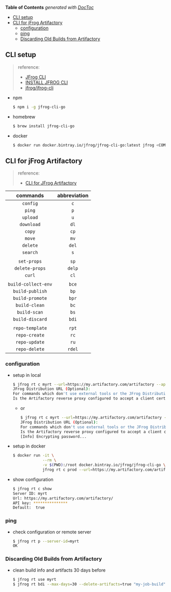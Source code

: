 <!-- START doctoc generated TOC please keep comment here to allow auto update -->
<!-- DON'T EDIT THIS SECTION, INSTEAD RE-RUN doctoc TO UPDATE -->
**Table of Contents**  *generated with [DocToc](https://github.com/thlorenz/doctoc)*

- [CLI setup](#cli-setup)
- [CLI for jFrog Artifactory](#cli-for-jfrog-artifactory)
  - [configuration](#configuration)
  - [ping](#ping)
  - [Discarding Old Builds from Artifactory](#discarding-old-builds-from-artifactory)

<!-- END doctoc generated TOC please keep comment here to allow auto update -->


## CLI setup
> reference:
> - [JFrog CLI](https://www.jfrog.com/confluence/display/CLI/JFrog+CLI)
> - [INSTALL JFROG CLI](https://jfrog.com/getcli/)
> - [jfrog/jfrog-cli](https://github.com/jfrog/jfrog-cli)

- npm
  ```bash
  $ npm i -g jfrog-cli-go
  ```

- homebrew
  ```bash
  $ brew install jfrog-cli-go
  ```

- docker
  ```bash
  $ docker run docker.bintray.io/jfrog/jfrog-cli-go:latest jfrog <COMMAND>
  ```

## CLI for jFrog Artifactory
> reference:
> - [CLI for JFrog Artifactory](https://www.jfrog.com/confluence/display/CLI/CLI+for+JFrog+Artifactory)

| commands            | abbreviation |
| :-:                 | :-:          |
| `config`            | `c`          |
| `ping`              | `p`          |
| `upload`            | `u`          |
| `download`          | `dl`         |
| `copy`              | `cp`         |
| `move`              | `mv`         |
| `delete`            | `del`        |
| `search`            | `s`          |
|                     |              |
| `set-props`         | `sp`         |
| `delete-props`      | `delp`       |
| `curl`              | `cl`         |
|                     |              |
| `build-collect-env` | `bce`        |
| `build-publish`     | `bp`         |
| `build-promote`     | `bpr`        |
| `build-clean`       | `bc`         |
| `build-scan`        | `bs`         |
| `build-discard`     | `bdi`        |
|                     |              |
| `repo-template`     | `rpt`        |
| `repo-create`       | `rc`         |
| `repo-update`       | `ru`         |
| `repo-delete`       | `rdel`       |


### configuration
- setup in local
  ```bash
  $ jfrog rt c myrt --url=https://my.artifactory.com/artifactory --apikey=***********
  JFrog Distribution URL (Optional):
  For commands which don't use external tools or the JFrog Distribution service, JFrog CLI supports replacing the configured username and password/API key with automatically created access token that's refreshed hourly. Enable this setting? (y/n) [y]? n
  Is the Artifactory reverse proxy configured to accept a client certificate? (y/n) [n]? n
  ```

  - or
    ```bash
    $ jfrog rt c myrt --url=https://my.artifactory.com/artifactory --user=myaccount --password=mypassword
    JFrog Distribution URL (Optional):
    For commands which don't use external tools or the JFrog Distribution service, JFrog CLI supports replacing the configured username and password/API key with automatically created access token that's refreshed hourly. Enable this setting? (y/n) [y]? n
    Is the Artifactory reverse proxy configured to accept a client certificate? (y/n) [n]? n
    [Info] Encrypting password...
    ```
- setup in docker
  ```bash
  $ docker run -it \
               --rm \
               -v $(PWD):/root docker.bintray.io/jfrog/jfrog-cli-go \
               jfrog rt c prod --url=https://my.artifactory.com/artifactory --user=myaccount --password=mypassword
  ```

- show configuration
  ```bash
  $ jfrog rt c show
  Server ID: myrt
  Url: https://my.artifactory.com/artifactory/
  API key: ***************
  Default:  true
  ```

### ping
- check configuration or remote server
  ```bash
  $ jfrog rt p --server-id=myrt
  OK
  ```

### Discarding Old Builds from Artifactory
- clean build info and artifacts 30 days before
  ```bash
  $ jfrog rt use myrt
  $ jfrog rt bdi --max-days=30 --delete-artifacts=true "my-job-build"
  ```
